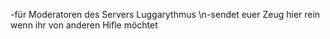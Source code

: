 -für Moderatoren des Servers Luggarythmus
\n-sendet euer Zeug hier rein wenn ihr von anderen Hifle möchtet
